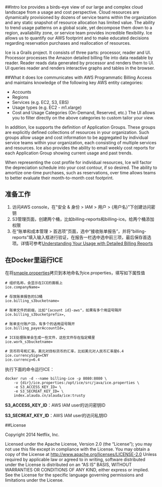 ##Intro
Ice provides a birds-eye view of our large and complex cloud landscape from a usage and cost perspective.  Cloud resources are dynamically provisioned by dozens of service teams within the organization and any static snapshot of resource allocation has limited value.  The ability to trend usage patterns on a global scale, yet decompose them down to a region, availability zone, or service team provides incredible flexibility. Ice allows us to quantify our AWS footprint and to make educated decisions regarding reservation purchases and reallocation of resources.

Ice is a Grails project. It consists of three parts: processor, reader and UI. Processor processes the Amazon detailed billing file into data readable by reader. Reader reads data generated by processor and renders them to UI. UI queries reader and renders interactive graphs and tables in the browser.

##What it does
Ice communicates with AWS Programmatic Billing Access and maintains knowledge of the following key AWS entity categories:
- Accounts
- Regions
- Services (e.g. EC2, S3, EBS)
- Usage types (e.g. EC2 - m1.xlarge)
- Cost and Usage Categories (On-Demand, Reserved, etc.)
The UI allows you to filter directly on the above categories to custom tailor your view.

In addition, Ice supports the definition of Application Groups. These groups are explicitly defined collections of resources in your organization. Such groups allow usage and cost information to be aggregated by individual service teams within your organization, each consisting of multiple services and resources. Ice also provides the ability to email weekly cost reports for each Application Group showing current usage and past trends.

When representing the cost profile for individual resources, Ice will factor the depreciation schedule into your cost contour, if so desired.  The ability to amortize one-time purchases, such as reservations, over time allows teams to better evaluate their month-to-month cost footprint.

## 准备工作
1. 访问AWS console，在"安全 & 身份 > IAM > 用户 > {用户名}"下创建访问密钥
2. S3管理页面，创建两个桶，比如billing-reports和billing-ice。给两个桶添加权限
3. 在“账单和成本管理 > 首选项”页面，选中“接收账单报告”，并将“billing-reports”填入输入框进行验证，在报告一栏选中选中前三项，最后保存首选项。详情可参考[Understanding Your Usage with Detailed Billing Reports](http://docs.aws.amazon.com/awsaccountbilling/latest/aboutv2/detailed-billing-reports.html)

## 在Docker里运行ICE
在将[smaple.properties](https://github.com/chennanfei/ice/blob/master/src/java/sample.properties)拷贝到本地命名为ice.properties，填写如下属性值

    # 组织名称，会显示在ICE的面板上
    ice.companyName=
    
    # 存放账单报告的S3桶
    ice.billing_s3bucketname=
    
    # 账单文件的前缀，比如"{acount id}-aws"，如果有多个用逗号隔开
    ice.billing_s3bucketprefix=,
    
    # 账单支付账户ID，有多个的话用逗号隔开
    ice.billing_payerAccountId=,

    # ICE处理账单会生成一些文件，这些文件存在指定桶里
    ice.work_s3bucketname=

    # 货币符号和汇率。美元对目标货币的汇率，比如美元对人民币汇率是6.4
    ice.currencySign=CNY
    ice.currency=6.4

执行下面的命令运行ICE：

    docker run -d --name billing-ice -p 8080:8080 \
        -v {dir}/ice.properties:/opt/ice/src/java/ice.properties \
        -e S3_ACCESS_KEY_ID= \
        -e S3_SECREAT_KEY_ID= \
        index.alauda.cn/alauda/ice:trusty

**S3_ACCESS_KEY_ID**：AWS IAM user的访问密钥ID

**S3_SECREAT_KEY_ID**：AWS IAM user的访问私钥ID


##License

Copyright 2014 Netflix, Inc.

Licensed under the Apache License, Version 2.0 (the “License”); you may not use this file except in compliance with the License. You may obtain a copy of the License at http://www.apache.org/licenses/LICENSE-2.0 Unless required by applicable law or agreed to in writing, software distributed under the License is distributed on an “AS IS” BASIS, WITHOUT WARRANTIES OR CONDITIONS OF ANY KIND, either express or implied. See the License for the specific language governing permissions and limitations under the License.
